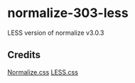 # normalize-303-less
LESS version of normalize v3.0.3

## Credits
[Normalize.css](https://necolas.github.io/normalize.css/)
[LESS.css](http://lesscss.org/)

